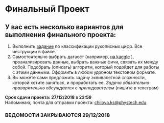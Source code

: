 # Финальный Проект
## У вас есть несколько вариантов для выполнения финального проекта:
1. Выполнить [задание](https://github.com/ksmipt/ML-course/blob/master/Project/classification_task.ipynb) по классификации рукописных цифр. Все инструкции в файле.
2. Самостоятельно выбрать датасет (например, [на kaggle](https://www.kaggle.com/datasets) ), проанализировать данные, выбрать важные фичи, связать их между собой. Подобрать (описать) алгоритм, который подойдет для работы с этими данными. Оформить в любом удобном текстовом формате.
3. Вы можете сами предложить задачу эквивалетной сложности, которой хотите заняться, и проработать ее. *Задача обязательно праварительно обсуждается с преподавателем* (пишите в телеграм)

**Срок сдачи проекта: 27/12/2018 в 23:59**     
Напоминаю, почта для отправки проекта: chilova.ks@phystech.edu
### ВЕДОМОСТИ ЗАКРЫВАЮТСЯ 29/12/2018
